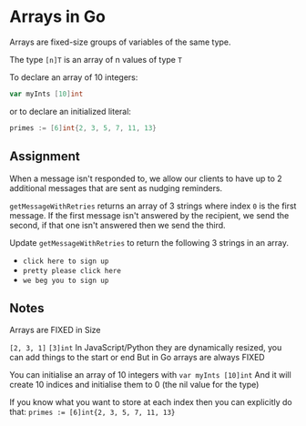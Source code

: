 # Arrays in Go

Arrays are fixed-size groups of variables of the same type.

The type `[n]T` is an array of n values of type `T`

To declare an array of 10 integers:

```go
var myInts [10]int
```

or to declare an initialized literal:

```go
primes := [6]int{2, 3, 5, 7, 11, 13}
```

## Assignment

When a message isn't responded to, we allow our clients to have up to 2 additional messages that are sent as nudging reminders.

`getMessageWithRetries` returns an array of 3 strings where index `0` is the first message. If the first message isn't answered by the recipient, we send the second, if that one isn't answered then we send the third.

Update `getMessageWithRetries` to return the following 3 strings in an array.

- `click here to sign up`
- `pretty please click here`
- `we beg you to sign up`

## Notes

Arrays are FIXED in Size

`[2, 3, 1]` `[3]int`
In JavaScript/Python they are dynamically resized, you can add things to the start or end
But in Go arrays are always FIXED

You can initialise an array of 10 integers with
`var myInts [10]int`
And it will create 10 indices and initialise them to 0 (the nil value for the type)

If you know what you want to store at each index then you can explicitly do that:
`primes := [6]int{2, 3, 5, 7, 11, 13}`
